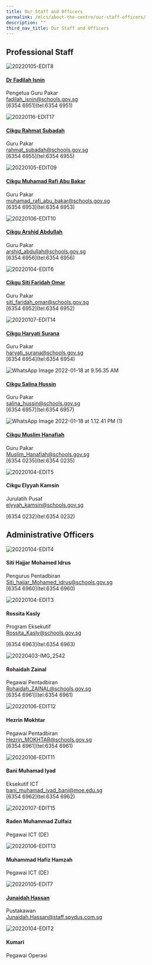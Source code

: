 ```yaml
---
title: Our Staff and Officers
permalink: /mlcs/about-the-centre/our-staff-officers/
description: ""
third_nav_title: Our Staff and Officers
---
```

Professional Staff
------------------

![20220105-EDIT8](https://academyofsingaporeteachers.moe.edu.sg/images/librariesprovider6/about-the-centre/staff-officers/20220105-edit8.jpg?sfvrsn=c42206b0_0)

#### [Dr Fadilah Isnin](/mlcs/about-the-centre/our-staff-officers/staff-officers/dr-fadilah-isnin)

Pengetua Guru Pakar <br>
[fadilah\_isnin@schools.gov.sg](mailto:fadilah_isnin@schools.gov.sg) <br>
[6354 6951](tel:6354 6951)

![20220116-EDIT17](https://academyofsingaporeteachers.moe.edu.sg/images/librariesprovider6/about-the-centre/staff-officers/20220116-edit17.jpg?sfvrsn=2f51a5a3_0)

#### [Cikgu Rahmat Subadah](/mlcs/about-the-centre/our-staff-officers/staff-officers/encik-rahmat-subadah)

Guru Pakar <br>
[rahmat\_subadah@schools.gov.sg](mailto:rahmat_subadah@schools.gov.sg) <br>
[6354 6955](tel:6354 6955)

![20220105-EDIT09](https://academyofsingaporeteachers.moe.edu.sg/images/librariesprovider6/about-the-centre/staff-officers/20220105-edit09.jpg?sfvrsn=5f5114d9_0)

#### [Cikgu Muhamad Rafi Abu Bakar](/mlcs/about-the-centre/our-staff-officers/staff-officers/encik-muhamad-rafi-abu-bakar)

Guru Pakar <br>
[muhamad\_rafi\_abu\_bakar@schools.gov.sg](mailto:muhamad_rafi_abu_bakar@schools.gov.sg) <br>
[6354 6953](tel:6354 6953)

![20220106-EDIT10](https://academyofsingaporeteachers.moe.edu.sg/images/librariesprovider6/about-the-centre/staff-officers/20220106-edit10.jpg?sfvrsn=36a8449e_0)

#### [Cikgu Arshid Abdullah](/mlcs/about-the-centre/our-staff-officers/staff-officers/encik-arshid-abdullah)

Guru Pakar <br>
[arshid\_abdullah@schools.gov.sg](mailto:arshid_abdullah@schools.gov.sg) <br>
[6354 6956](tel:6354 6956)

![20220104-EDIT6](https://academyofsingaporeteachers.moe.edu.sg/images/librariesprovider6/about-the-centre/staff-officers/20220104-edit6.jpg?sfvrsn=844a2f31_0)

#### [Cikgu Siti Faridah Omar](/mlcs/about-the-centre/our-staff-officers/staff-officers/puan-siti-faridah-omar)

Guru Pakar <br>
[siti\_faridah\_omar@schools.gov.sg](mailto:siti_faridah_omar@schools.gov.sg) <br>
[6354 6952](tel:6354 6952)

![20220107-EDIT14](https://academyofsingaporeteachers.moe.edu.sg/images/librariesprovider6/about-the-centre/staff-officers/20220107-edit14.jpg?sfvrsn=3f55d5f7_0)

#### [Cikgu Haryati Surana](/mlcs/about-the-centre/our-staff-officers/staff-officers/puan-haryati-surana)

Guru Pakar <br>
[haryati\_surana@schools.gov.sg](mailto:haryati_surana@schools.gov.sg) <br>
[6354 6954](tel:6354 6954)

![WhatsApp Image 2022-01-18 at 9.56.35 AM](https://academyofsingaporeteachers.moe.edu.sg/images/librariesprovider6/about-the-centre/staff-officers/whatsapp-image-2022-01-18-at-9-56-35-am.jpeg?sfvrsn=86219caf_0)

#### [Cikgu Salina Hussin](/mlcs/about-the-centre/our-staff-officers/staff-officers/puan-salina-hussin)

Guru Pakar <br>
[salina\_hussin@schools.gov.sg](mailto:salina_hussin@schools.gov.sg) <br>
[6354 6957](tel:6354 6957)

![WhatsApp Image 2022-01-18 at 1.12.41 PM (1)](https://academyofsingaporeteachers.moe.edu.sg/images/librariesprovider6/about-the-centre/staff-officers/whatsapp-image-2022-01-18-at-1-12-41-pm-(1).jpeg?sfvrsn=a44332b2_0)

#### [Cikgu Muslim Hanafiah](/mlcs/about-the-centre/our-staff-officers/staff-officers/cikgu-muslim-hanafiah)

Guru Pakar <br>
[Muslim\_Hanafiah@schools.gov.sg](mailto:Muslim_Hanafiah@schools.gov.sg) <br>
[6354 0235](tel:6354 0235)

![20220104-EDIT5](https://academyofsingaporeteachers.moe.edu.sg/images/librariesprovider6/about-the-centre/staff-officers/20220104-edit5.jpg?sfvrsn=9f9c065f_0)

#### Cikgu Elyyah Kamsin 
Jurulatih Pusat <br>
[elyyah\_kamsin@schools.gov.sg](mailto:elyyah_kamsin@schools.gov.sg)

[6354 0232](tel:6354 0232)

Administrative Officers
-----------------------

![20220104-EDIT4](https://academyofsingaporeteachers.moe.edu.sg/images/librariesprovider6/about-the-centre/staff-officers/20220104-edit4.jpg?sfvrsn=64c391c4_0)

#### Siti Hajjar Mohamed Idrus

Pengurus Pentadbiran <br>
[Siti\_hajjar\_Mohamed\_idrus@schools.gov.sg](mailto:Siti_hajjar_Mohamed_idrus@schools.gov.sg) <br>
[6354 6960](tel:6354 6960)

![20220104-EDIT3](https://academyofsingaporeteachers.moe.edu.sg/images/librariesprovider6/about-the-centre/staff-officers/20220104-edit3.jpg?sfvrsn=f6bd6978_0)

#### Rossita Kasly

Program Eksekutif <br>
[Rossita\_Kasly@schools.gov.sg](mailto:Rossita_Kasly@schools.gov.sg)

[6354 6963](tel:6354 6963)

![20220403-IMG_2542](https://academyofsingaporeteachers.moe.edu.sg/images/librariesprovider6/about-the-centre/20220403-img_2542.jpg?sfvrsn=277f9361_0)

#### Rohaidah Zainal

Pegawai Pentadbiran <br>
[Rohaidah\_ZAINAL@schools.gov.sg](mailto:Rohaidah_ZAINAL@schools.gov.sg) <br>
[6354 6961](tel:6354 6961)

![20220106-EDIT12](https://academyofsingaporeteachers.moe.edu.sg/images/librariesprovider6/about-the-centre/staff-officers/20220106-edit12.jpg?sfvrsn=3254c7c7_0)

#### Hezrin Mokhtar

Pegawai Pentadbiran <br>
[Hezrin\_MOKHTAR@schools.gov.sg](mailto:Hezrin_MOKHTAR@schools.gov.sg) <br>
[6354 6961](tel:6354 6961)

![20220106-EDIT11](https://academyofsingaporeteachers.moe.edu.sg/images/librariesprovider6/about-the-centre/staff-officers/20220106-edit11.jpg?sfvrsn=3ab71bc8_0)

#### Bani Muhamad Iyad

Eksekutif ICT <br>
[bani\_muhamad\_iyad\_bani@moe.edu.sg](mailto:bani_muhamad_iyad_bani@moe.edu.sg) <br>
[6354 6962](tel:6354 6962)

![20220107-EDIT15](https://academyofsingaporeteachers.moe.edu.sg/images/librariesprovider6/about-the-centre/staff-officers/20220107-edit15.jpg?sfvrsn=1cbacab5_0)

#### Raden Muhammad Zulfaiz

Pegawai ICT (DE)

![20220106-EDIT13](https://academyofsingaporeteachers.moe.edu.sg/images/librariesprovider6/about-the-centre/staff-officers/20220106-edit13.jpg?sfvrsn=bc007deb_0)

#### Muhammad Hafiz Hamzah

Pegawai ICT (DE)

![20220105-EDIT7](https://academyofsingaporeteachers.moe.edu.sg/images/librariesprovider6/about-the-centre/staff-officers/20220105-edit7.jpg?sfvrsn=44e1f7a9_0)

#### [Junaidah Hassan](/mlcs/resources/resource-centre)

Pustakawan <br>
[Junaidah.Hassan@staff.spydus.com.sg](mailto:Junaidah.Hassan@staff.spydus.com.sg)

![20220104-EDIT2](https://academyofsingaporeteachers.moe.edu.sg/images/librariesprovider6/about-the-centre/staff-officers/20220104-edit2.jpg?sfvrsn=3f4ddd06_0)

#### Kumari

Pegawai Operasi
